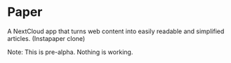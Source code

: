 # Paper
A NextCloud app that turns web content into easily readable and simplified articles. (Instapaper clone)

Note: This is pre-alpha. Nothing is working.

## 
